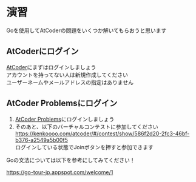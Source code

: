 # 演習

Goを使用してAtCoderの問題をいくつか解いてもらおうと思います

## AtCoderにログイン

[AtCoder](https://atcoder.jp/)にまずはログインしましょう  
アカウントを持ってない人は新規作成してください  
ユーザーネームやメールアドレスの指定はありません

## AtCoder Problemsにログイン

1. [AtCoder Problems](https://kenkoooo.com/atcoder/#/table/)にログインしましょう
1. そのあと、以下のバーチャルコンテストに参加してください  
  https://kenkoooo.com/atcoder/#/contest/show/586f2d20-2fc3-46bf-b376-a2549a5b00f5  
  ログインしている状態でJoinボタンを押すと参加できます

Goの文法については以下を参考にしてみてください！

https://go-tour-jp.appspot.com/welcome/1
